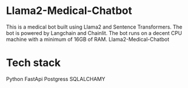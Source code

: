 # Llama2-Medical-Chatbot
This is a medical bot built using Llama2 and Sentence Transformers. The bot is powered by Langchain and Chainlit. The bot runs on a decent CPU machine with a minimum of 16GB of RAM.
Llama2-Medical-Chatbot

# Tech stack
Python
FastApi
Postgress
SQLALCHAMY
